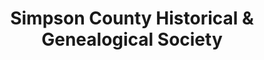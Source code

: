 ---
layout: repo
title: "Simpson County Historical & Genealogical Society"
id: 24022
permalink: repos/24022/
---